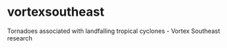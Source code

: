 # vortexsoutheast
Tornadoes associated with landfalling tropical cyclones -  Vortex Southeast research
